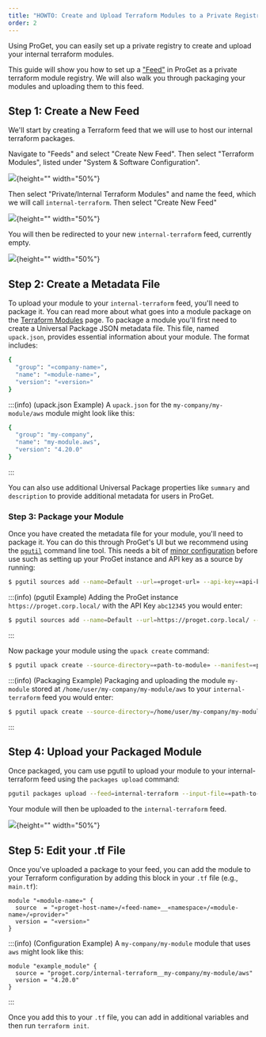 ```yaml
---
title: "HOWTO: Create and Upload Terraform Modules to a Private Registry in ProGet"
order: 2
---
```


Using ProGet, you can easily set up a private registry to create and upload your internal terraform modules.

This guide will show you how to set up a ["Feed"](/docs/proget/feeds/feed-overview) in ProGet as a private terraform module registry. We will also walk you through packaging your modules and uploading them to this feed.

## Step 1: Create a New Feed

We'll start by creating a Terraform feed that we will use to host our internal terraform packages. 

Navigate to "Feeds" and select "Create New Feed". Then select "Terraform Modules", listed under "System & Software Configuration".

![](/resources/docs/proget-terraform-createfeed.png){height="" width="50%"}

Then select "Private/Internal Terraform Modules" and name the feed, which we will call `internal-terraform`. Then select "Create New Feed"

![](/resources/docs/proget-terraform-createprivate.png){height="" width="50%"}

You will then be redirected to your new `internal-terraform` feed, currently empty.

![](/resources/docs/proget-terraform-emptyprivate.png){height="" width="50%"}

## Step 2: Create a Metadata File

To upload your module to your `internal-terraform` feed, you'll need to package it. You can read more about what goes into a module package on the [Terraform Modules](#terraform-module-packages#terraform-modules) page. To package a module you'll first need to create a Universal Package JSON metadata file. This file, named `upack.json`, provides essential information about your module. The format includes:

```bash
{
  "group": "«company-name»",
  "name": "«module-name»",
  "version": "«version»"
}
```

:::(info) (upack.json Example)
A `upack.json` for the `my-company/my-module/aws` module might look like this:

```bash
{
  "group": "my-company",
  "name": "my-module.aws",
  "version": "4.20.0"
}
```
:::

You can also use additional Universal Package properties like `summary` and `description` to provide additional metadata for users in ProGet.

### Step 3: Package your Module

Once you have created the metadata file for your module, you'll need to package it. You can do this through ProGet's UI but we recommend using the [`pgutil`](/docs/proget/api/pgutil) command line tool. This needs a bit of [minor configuration](/docs/proget/api/pgutil#sources) before use such as setting up your ProGet instance and API key as a source by running:

```bash
$ pgutil sources add --name=Default --url=«proget-url» --api-key=«api-key»
```

:::(info) (pgutil Example)
Adding the ProGet instance `https://proget.corp.local/` with the API Key `abc12345` you would enter:

```bash
$ pgutil sources add --name=Default --url=https://proget.corp.local/ --api-key=abc12345
```
:::

Now package your module using the `upack create` command:

```bash
$ pgutil upack create --source-directory=«path-to-module» --manifest=«path-to-upack»
```

:::(info) (Packaging Example)
Packaging and uploading the module `my-module` stored at `/home/user/my-company/my-module/aws` to your `internal-terraform` feed you would enter:

```bash
$ pgutil upack create --source-directory=/home/user/my-company/my-module/aws --manifest=/home/user/my-company/my-module/aws/upack.json
```
:::

## Step 4: Upload your Packaged Module

Once packaged, you cam use pgutil to upload your module to your internal-terraform feed using the `packages upload` command:

```bash
pgutil packages upload --feed=internal-terraform --input-file=«path-to-module»
```

Your module will then be uploaded to the `internal-terraform` feed.

![](/resources/docs/proget-terraform-uploaded.png){height="" width="50%"}

## Step 5: Edit your .tf File

Once you've uploaded a package to your feed, you can add the module to your Terraform configuration by adding this block in your `.tf` file (e.g., `main.tf`):

```
module "«module-name»" {
  source  = "«proget-host-name»/«feed-name»__«namespace»/«module-name»/«provider»"
  version = "«version»"
}
```

:::(info) (Configuration Example)
A `my-company/my-module` module that uses `aws` might look like this:

```
module "example_module" {
  source = "proget.corp/internal-terraform__my-company/my-module/aws"
  version = "4.20.0"
}
```
:::

Once you add this to your `.tf` file, you can add in additional variables and then run `terraform init`.